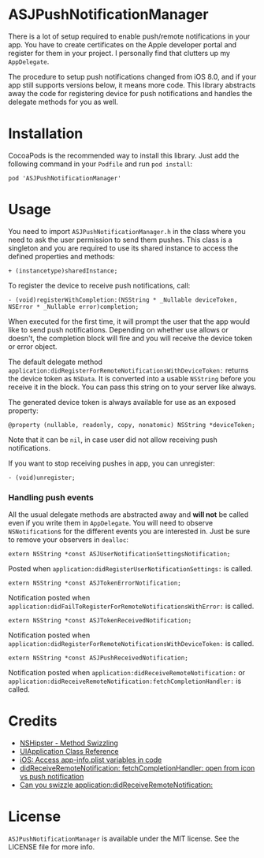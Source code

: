 # ASJPushNotificationManager

There is a lot of setup required to enable push/remote notifications in your app. You have to create certificates on the Apple developer portal and register for them in your project. I personally find that clutters up my `AppDelegate`.

The procedure to setup push notifications changed from iOS 8.0, and if your app still supports versions below, it means more code. This library abstracts away the code for registering device for push notifications and handles the delegate methods for you as well.

# Installation

CocoaPods is the recommended way to install this library. Just add the following command in your `Podfile` and run `pod install`:

```
pod 'ASJPushNotificationManager'
```

# Usage

You need to import `ASJPushNotificationManager.h` in the class where you need to ask the user permission to send them pushes. This class is a singleton and you are required to use its shared instance to access the defined properties and methods:

```objc
+ (instancetype)sharedInstance;
```

To register the device to receive push notifications, call:

```objc
- (void)registerWithCompletion:(NSString * _Nullable deviceToken, NSError * _Nullable error)completion;
```

When executed for the first time, it will prompt the user that the app would like to send push notifications. Depending on whether use allows or doesn't, the completion block will fire and you will receive the device token or error object.

The default delegate method `application:didRegisterForRemoteNotificationsWithDeviceToken:` returns the device token as `NSData`. It is converted into a usable `NSString` before you receive it in the block. You can pass this string on to your server like always.

The generated device token is always available for use as an exposed property:

```objc
@property (nullable, readonly, copy, nonatomic) NSString *deviceToken;
```

Note that it can be `nil`, in case user did not allow receiving push notifications.

If you want to stop receiving pushes in app, you can unregister:

```objc
- (void)unregister;
```

### Handling push events

All the usual delegate methods are abstracted away and **will not** be called even if you write them in `AppDelegate`. You will need to observe `NSNotification`s for the different events you are interested in. Just be sure to remove your observers in `dealloc`:

```objc
extern NSString *const ASJUserNotificationSettingsNotification;
```

Posted when `application:didRegisterUserNotificationSettings:` is called.

```objc
extern NSString *const ASJTokenErrorNotification;
```

Notification posted when `application:didFailToRegisterForRemoteNotificationsWithError:` is called.

```objc
extern NSString *const ASJTokenReceivedNotification;
```

Notification posted when `application:didRegisterForRemoteNotificationsWithDeviceToken:` is called.

```objc
extern NSString *const ASJPushReceivedNotification;
```

Notification posted when `application:didReceiveRemoteNotification:` or `application:didReceiveRemoteNotification:fetchCompletionHandler:` is called.

# Credits

- [NSHipster - Method Swizzling](http://nshipster.com/method-swizzling)
- [UIApplication Class Reference](https://developer.apple.com/library/ios/documentation/UIKit/Reference/UIApplication_Class/index.html#//apple_ref/occ/instm/UIApplication/unregisterForRemoteNotifications)
- [iOS: Access app-info.plist variables in code](http://stackoverflow.com/questions/9530075/ios-access-app-info-plist-variables-in-code)
- [didReceiveRemoteNotification: fetchCompletionHandler: open from icon vs push notification](http://stackoverflow.com/questions/22085234/didreceiveremotenotification-fetchcompletionhandler-open-from-icon-vs-push-not)
- [Can you swizzle application:didReceiveRemoteNotification:](http://stackoverflow.com/questions/20483159/can-you-swizzle-applicationdidreceiveremotenotification/33493541#33493541)

# License

`ASJPushNotificationManager` is available under the MIT license. See the LICENSE file for more info.
